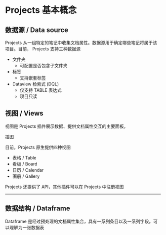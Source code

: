 # Projects 基本概念

## 数据源 / Data source

Projects 从一组特定的笔记中收集文档属性。数据源用于确定哪些笔记将属于该项目。目前， Projects 支持三种数据源

- 文件夹
	- 可配置是否包含子文件夹
- 标签
	- 支持嵌套标签
- Dataview 检索式 (DQL)
	- 仅支持 TABLE 表达式
	- 项目只读

## 视图 / Views

视图是 Projects 插件展示数据、提供文档属性交互的主要面板。

插图

目前，Projects 原生提供四种视图

- 表格 / Table
- 看板 / Board
- 日历 / Calendar
- 画册 / Gallery

Projects 还提供了 API，其他插件可以在 Projects 中注册视图

---
## 数据结构 / Dataframe

Dataframe 是经过预处理的文档属性集合，具有一系列条目以及一系列字段。可以理解为一张数据表